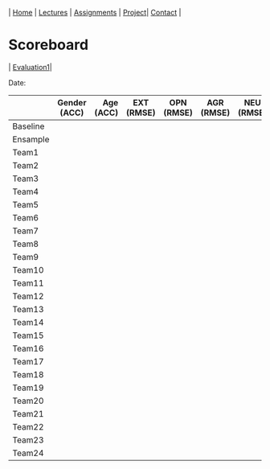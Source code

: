 
| [Home](index.md) | [Lectures](lectures.md) | [Assignments](assignments.md) | [Project](project.md)| [Contact](contact.md) |


# Scoreboard

| [Evaluation1](scoreboards/evaluatio1.md)|

Date: 

|       | Gender (ACC) | Age (ACC) | EXT (RMSE) | OPN (RMSE) | AGR (RMSE) | NEU (RMSE) | CON (RMSE) |
|-------|--------------|----------:|------------|------------|------------|------------|------------|
| Baseline |              |           |            |            |            |            |            |
| Ensample |              |           |            |            |            |            |            |
| Team1 |              |           |            |            |            |            |            |
| Team2 |              |           |            |            |            |            |            |
| Team3 |              |           |            |            |            |            |            |
| Team4 |              |           |            |            |            |            |            |
| Team5 |              |           |            |            |            |            |            |
| Team6 |              |           |            |            |            |            |            |
| Team7 |              |           |            |            |            |            |            |
| Team8 |              |           |            |            |            |            |            |
| Team9 |              |           |            |            |            |            |            |
| Team10 |              |           |            |            |            |            |            |
| Team11 |              |           |            |            |            |            |            |
| Team12 |              |           |            |            |            |            |            |
| Team13 |              |           |            |            |            |            |            |
| Team14 |              |           |            |            |            |            |            |
| Team15 |              |           |            |            |            |            |            |
| Team16 |              |           |            |            |            |            |            |
| Team17 |              |           |            |            |            |            |            |
| Team18 |              |           |            |            |            |            |            |
| Team19 |              |           |            |            |            |            |            |
| Team20 |              |           |            |            |            |            |            |
| Team21 |              |           |            |            |            |            |            |
| Team22 |              |           |            |            |            |            |            |
| Team23 |              |           |            |            |            |            |            |
| Team24 |              |           |            |            |            |            |            |

